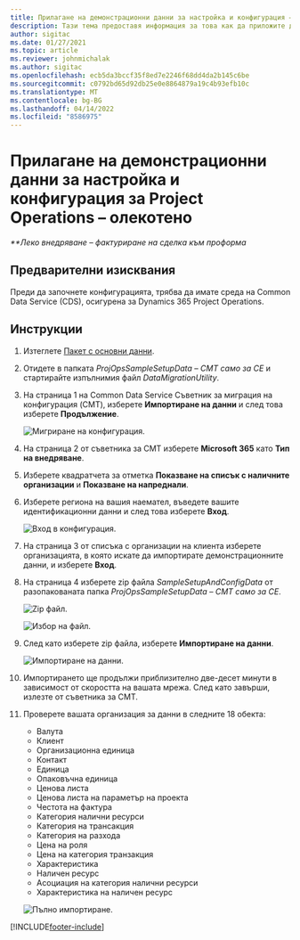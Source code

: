 ```yaml
---
title: Прилагане на демонстрационни данни за настройка и конфигурация – олекотено
description: Тази тема предоставя информация за това как да приложите демонстрационни данни за настройка конфигурационни в Project Operations.
author: sigitac
ms.date: 01/27/2021
ms.topic: article
ms.reviewer: johnmichalak
ms.author: sigitac
ms.openlocfilehash: ecb5da3bccf35f8ed7e2246f68dd4da2b145c6be
ms.sourcegitcommit: c0792bd65d92db25e0e8864879a19c4b93efb10c
ms.translationtype: MT
ms.contentlocale: bg-BG
ms.lasthandoff: 04/14/2022
ms.locfileid: "8586975"
---
```

# <a name="apply-demo-setup-and-configuration-data-for-project-operations---lite"></a>Прилагане на демонстрационни данни за настройка и конфигурация за Project Operations – олекотено 

_**Леко внедряване – фактуриране на сделка към проформа_



## <a name="prerequisites"></a>Предварителни изисквания

Преди да започнете конфигурацията, трябва да имате среда на Common Data Service (CDS), осигурена за Dynamics 365 Project Operations.


## <a name="instructions"></a>Инструкции

1. Изтеглете [Пакет с основни данни](https://download.microsoft.com/download/3/4/1/341bf279-a64f-4baa-af31-ce624859b518/ProjOpsSampleSetupData-%20CE%20only.zip). 
2. Отидете в папката *ProjOpsSampleSetupData – CMT само за CE* и стартирайте изпълнимия файл *DataMigrationUtility*.
3. На страница 1 на Common Data Service Съветник за миграция на конфигурация (CMT), изберете **Импортиране на данни** и след това изберете **Продължение**.

    ![Мигриране на конфигурация.](./media/1ConfigurationMigration.png)

4. На страница 2 от съветника за CMT изберете **Microsoft 365** като **Тип на внедряване**.
5. Изберете квадратчета за отметка **Показване на списък с наличните организации** и **Показване на напреднали**.
6. Изберете региона на вашия наемател, въведете вашите идентификационни данни и след това изберете **Вход**.

   ![Вход в конфигурация.](./media/2ConfigurationSignin.png)

7. На страница 3 от списъка с организации на клиента изберете организацията, в която искате да импортирате демонстрационните данни, и изберете **Вход**.
8. На страница 4 изберете zip файла *SampleSetupAndConfigData* от разопакованата папка *ProjOpsSampleSetupData – CMT само за CE*.

   ![Zip файл.](./media/3ZipFile.png)

   ![Избор на файл.](./media/4SelectAFile.png)

9. След като изберете zip файла, изберете **Импортиране на данни**.

   ![Импортиране на данни.](./media/5ImportData.png)

10. Импортирането ще продължи приблизително две-десет минути в зависимост от скоростта на вашата мрежа. След като завърши, излезте от съветника за CMT. 
11. Проверете вашата организация за данни в следните 18 обекта:

    -   Валута
    -   Клиент
    -   Организационна единица
    -   Контакт
    -   Единица
    -   Опаковъчна единица
    -   Ценова листа
    -   Ценова листа на параметър на проекта 
    -   Честота на фактура
    -   Категория налични ресурси
    -   Категория на трансакция
    -   Категория на разхода
    -   Цена на роля
    -   Цена на категория транзакция
    -   Характеристика
    -   Наличен ресурс
    -   Асоциация на категория налични ресурси
    -   Характеристика на наличен ресурс

    ![Пълно импортиране.](./media/6CompleteImport.png)


[!INCLUDE[footer-include](../includes/footer-banner.md)]
